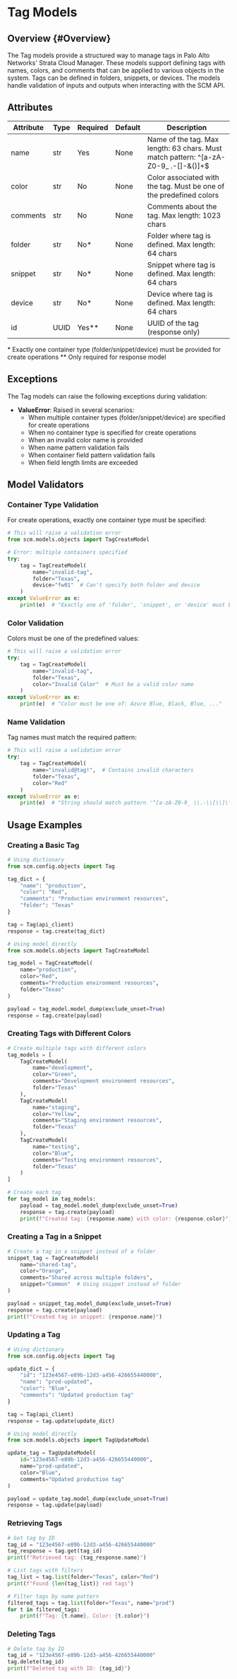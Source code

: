 # Tag Models

## Overview {#Overview}

The Tag models provide a structured way to manage tags in Palo Alto Networks' Strata Cloud Manager.
These models support defining tags with names, colors, and comments that can be applied to various objects
in the system. Tags can be defined in folders, snippets, or devices. The models handle validation of inputs
and outputs when interacting with the SCM API.

## Attributes

| Attribute | Type | Required | Default | Description                                                                                |
|-----------|------|----------|---------|--------------------------------------------------------------------------------------------|
| name      | str  | Yes      | None    | Name of the tag. Max length: 63 chars. Must match pattern: ^[a-zA-Z0-9_ \.-\[\]\-\&\(\)]+$ |
| color     | str  | No       | None    | Color associated with the tag. Must be one of the predefined colors                        |
| comments  | str  | No       | None    | Comments about the tag. Max length: 1023 chars                                             |
| folder    | str  | No*      | None    | Folder where tag is defined. Max length: 64 chars                                          |
| snippet   | str  | No*      | None    | Snippet where tag is defined. Max length: 64 chars                                         |
| device    | str  | No*      | None    | Device where tag is defined. Max length: 64 chars                                          |
| id        | UUID | Yes**    | None    | UUID of the tag (response only)                                                            |

\* Exactly one container type (folder/snippet/device) must be provided for create operations
\** Only required for response model

## Exceptions

The Tag models can raise the following exceptions during validation:

- **ValueError**: Raised in several scenarios:
    - When multiple container types (folder/snippet/device) are specified for create operations
    - When no container type is specified for create operations
    - When an invalid color name is provided
    - When name pattern validation fails
    - When container field pattern validation fails
    - When field length limits are exceeded

## Model Validators

### Container Type Validation

For create operations, exactly one container type must be specified:

```python
# This will raise a validation error
from scm.models.objects import TagCreateModel

# Error: multiple containers specified
try:
    tag = TagCreateModel(
        name="invalid-tag",
        folder="Texas",
        device="fw01"  # Can't specify both folder and device
    )
except ValueError as e:
    print(e)  # "Exactly one of 'folder', 'snippet', or 'device' must be provided."
```

### Color Validation

Colors must be one of the predefined values:

```python
# This will raise a validation error
try:
    tag = TagCreateModel(
        name="invalid-tag",
        folder="Texas",
        color="Invalid Color"  # Must be a valid color name
    )
except ValueError as e:
    print(e)  # "Color must be one of: Azure Blue, Black, Blue, ..."
```

### Name Validation

Tag names must match the required pattern:

```python
# This will raise a validation error
try:
    tag = TagCreateModel(
        name="invalid@tag!",  # Contains invalid characters
        folder="Texas",
        color="Red"
    )
except ValueError as e:
    print(e)  # "String should match pattern '^[a-zA-Z0-9_ \\.-\\[\\]\\-\\&\\(\\)]+$'"
```

## Usage Examples

### Creating a Basic Tag

```python
# Using dictionary
from scm.config.objects import Tag

tag_dict = {
    "name": "production",
    "color": "Red",
    "comments": "Production environment resources",
    "folder": "Texas"
}

tag = Tag(api_client)
response = tag.create(tag_dict)

# Using model directly
from scm.models.objects import TagCreateModel

tag_model = TagCreateModel(
    name="production",
    color="Red",
    comments="Production environment resources",
    folder="Texas"
)

payload = tag_model.model_dump(exclude_unset=True)
response = tag.create(payload)
```

### Creating Tags with Different Colors

```python
# Create multiple tags with different colors
tag_models = [
    TagCreateModel(
        name="development",
        color="Green",
        comments="Development environment resources",
        folder="Texas"
    ),
    TagCreateModel(
        name="staging",
        color="Yellow",
        comments="Staging environment resources",
        folder="Texas"
    ),
    TagCreateModel(
        name="testing",
        color="Blue",
        comments="Testing environment resources",
        folder="Texas"
    )
]

# Create each tag
for tag_model in tag_models:
    payload = tag_model.model_dump(exclude_unset=True)
    response = tag.create(payload)
    print(f"Created tag: {response.name} with color: {response.color}")
```

### Creating a Tag in a Snippet

```python
# Create a tag in a snippet instead of a folder
snippet_tag = TagCreateModel(
    name="shared-tag",
    color="Orange",
    comments="Shared across multiple folders",
    snippet="Common"  # Using snippet instead of folder
)

payload = snippet_tag.model_dump(exclude_unset=True)
response = tag.create(payload)
print(f"Created tag in snippet: {response.name}")
```

### Updating a Tag

```python
# Using dictionary
from scm.config.objects import Tag

update_dict = {
    "id": "123e4567-e89b-12d3-a456-426655440000",
    "name": "prod-updated",
    "color": "Blue",
    "comments": "Updated production tag"
}

tag = Tag(api_client)
response = tag.update(update_dict)

# Using model directly
from scm.models.objects import TagUpdateModel

update_tag = TagUpdateModel(
    id="123e4567-e89b-12d3-a456-426655440000",
    name="prod-updated",
    color="Blue",
    comments="Updated production tag"
)

payload = update_tag.model_dump(exclude_unset=True)
response = tag.update(payload)
```

### Retrieving Tags

```python
# Get tag by ID
tag_id = "123e4567-e89b-12d3-a456-426655440000"
tag_response = tag.get(tag_id)
print(f"Retrieved tag: {tag_response.name}")

# List tags with filters
tag_list = tag.list(folder="Texas", color="Red")
print(f"Found {len(tag_list)} red tags")

# Filter tags by name pattern
filtered_tags = tag.list(folder="Texas", name="prod")
for t in filtered_tags:
    print(f"Tag: {t.name}, Color: {t.color}")
```

### Deleting Tags

```python
# Delete tag by ID
tag_id = "123e4567-e89b-12d3-a456-426655440000"
tag.delete(tag_id)
print(f"Deleted tag with ID: {tag_id}")
```
